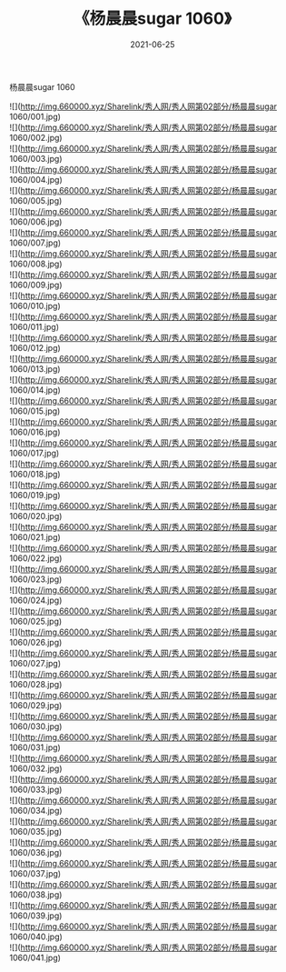 ﻿---
layout: post
title:  《杨晨晨sugar 1060》
date:   2021-06-25
img: http://img.660000.xyz/Sharelink/秀人网/秀人网第02部分/杨晨晨sugar 1060/000.jpg
categories: [美女, 清纯, 唯美]
---

杨晨晨sugar 1060

  ![](http://img.660000.xyz/Sharelink/秀人网/秀人网第02部分/杨晨晨sugar 1060/001.jpg) <br> ![](http://img.660000.xyz/Sharelink/秀人网/秀人网第02部分/杨晨晨sugar 1060/002.jpg) <br> ![](http://img.660000.xyz/Sharelink/秀人网/秀人网第02部分/杨晨晨sugar 1060/003.jpg) <br> ![](http://img.660000.xyz/Sharelink/秀人网/秀人网第02部分/杨晨晨sugar 1060/004.jpg) <br> ![](http://img.660000.xyz/Sharelink/秀人网/秀人网第02部分/杨晨晨sugar 1060/005.jpg) <br> ![](http://img.660000.xyz/Sharelink/秀人网/秀人网第02部分/杨晨晨sugar 1060/006.jpg) <br> ![](http://img.660000.xyz/Sharelink/秀人网/秀人网第02部分/杨晨晨sugar 1060/007.jpg) <br> ![](http://img.660000.xyz/Sharelink/秀人网/秀人网第02部分/杨晨晨sugar 1060/008.jpg) <br> ![](http://img.660000.xyz/Sharelink/秀人网/秀人网第02部分/杨晨晨sugar 1060/009.jpg) <br> ![](http://img.660000.xyz/Sharelink/秀人网/秀人网第02部分/杨晨晨sugar 1060/010.jpg) <br> ![](http://img.660000.xyz/Sharelink/秀人网/秀人网第02部分/杨晨晨sugar 1060/011.jpg) <br> ![](http://img.660000.xyz/Sharelink/秀人网/秀人网第02部分/杨晨晨sugar 1060/012.jpg) <br> ![](http://img.660000.xyz/Sharelink/秀人网/秀人网第02部分/杨晨晨sugar 1060/013.jpg) <br> ![](http://img.660000.xyz/Sharelink/秀人网/秀人网第02部分/杨晨晨sugar 1060/014.jpg) <br> ![](http://img.660000.xyz/Sharelink/秀人网/秀人网第02部分/杨晨晨sugar 1060/015.jpg) <br> ![](http://img.660000.xyz/Sharelink/秀人网/秀人网第02部分/杨晨晨sugar 1060/016.jpg) <br> ![](http://img.660000.xyz/Sharelink/秀人网/秀人网第02部分/杨晨晨sugar 1060/017.jpg) <br> ![](http://img.660000.xyz/Sharelink/秀人网/秀人网第02部分/杨晨晨sugar 1060/018.jpg) <br> ![](http://img.660000.xyz/Sharelink/秀人网/秀人网第02部分/杨晨晨sugar 1060/019.jpg) <br> ![](http://img.660000.xyz/Sharelink/秀人网/秀人网第02部分/杨晨晨sugar 1060/020.jpg) <br> ![](http://img.660000.xyz/Sharelink/秀人网/秀人网第02部分/杨晨晨sugar 1060/021.jpg) <br> ![](http://img.660000.xyz/Sharelink/秀人网/秀人网第02部分/杨晨晨sugar 1060/022.jpg) <br> ![](http://img.660000.xyz/Sharelink/秀人网/秀人网第02部分/杨晨晨sugar 1060/023.jpg) <br> ![](http://img.660000.xyz/Sharelink/秀人网/秀人网第02部分/杨晨晨sugar 1060/024.jpg) <br> ![](http://img.660000.xyz/Sharelink/秀人网/秀人网第02部分/杨晨晨sugar 1060/025.jpg) <br> ![](http://img.660000.xyz/Sharelink/秀人网/秀人网第02部分/杨晨晨sugar 1060/026.jpg) <br> ![](http://img.660000.xyz/Sharelink/秀人网/秀人网第02部分/杨晨晨sugar 1060/027.jpg) <br> ![](http://img.660000.xyz/Sharelink/秀人网/秀人网第02部分/杨晨晨sugar 1060/028.jpg) <br> ![](http://img.660000.xyz/Sharelink/秀人网/秀人网第02部分/杨晨晨sugar 1060/029.jpg) <br> ![](http://img.660000.xyz/Sharelink/秀人网/秀人网第02部分/杨晨晨sugar 1060/030.jpg) <br> ![](http://img.660000.xyz/Sharelink/秀人网/秀人网第02部分/杨晨晨sugar 1060/031.jpg) <br> ![](http://img.660000.xyz/Sharelink/秀人网/秀人网第02部分/杨晨晨sugar 1060/032.jpg) <br> ![](http://img.660000.xyz/Sharelink/秀人网/秀人网第02部分/杨晨晨sugar 1060/033.jpg) <br> ![](http://img.660000.xyz/Sharelink/秀人网/秀人网第02部分/杨晨晨sugar 1060/034.jpg) <br> ![](http://img.660000.xyz/Sharelink/秀人网/秀人网第02部分/杨晨晨sugar 1060/035.jpg) <br> ![](http://img.660000.xyz/Sharelink/秀人网/秀人网第02部分/杨晨晨sugar 1060/036.jpg) <br> ![](http://img.660000.xyz/Sharelink/秀人网/秀人网第02部分/杨晨晨sugar 1060/037.jpg) <br> ![](http://img.660000.xyz/Sharelink/秀人网/秀人网第02部分/杨晨晨sugar 1060/038.jpg) <br> ![](http://img.660000.xyz/Sharelink/秀人网/秀人网第02部分/杨晨晨sugar 1060/039.jpg) <br> ![](http://img.660000.xyz/Sharelink/秀人网/秀人网第02部分/杨晨晨sugar 1060/040.jpg) <br> ![](http://img.660000.xyz/Sharelink/秀人网/秀人网第02部分/杨晨晨sugar 1060/041.jpg) <br>